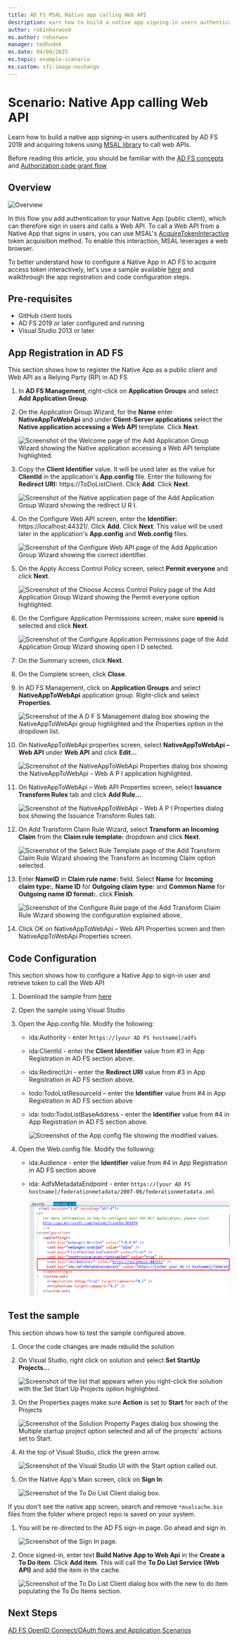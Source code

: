 ```yaml
---
title: AD FS MSAL Native app calling Web API
description: earn how to build a native app signing-in users authenticated by AD FS 2019 and acquiring tokens using MSAL library to call web APIs.
author: robinharwood
ms.author: roharwoo
manager: tedhudek
ms.date: 04/08/2025
ms.topic: example-scenario
ms.custom: sfi-image-nochange
---
```


# Scenario: Native App calling Web API
>

Learn how to build a native app signing-in users authenticated by AD FS 2019 and acquiring tokens using [MSAL library](https://github.com/AzureAD/microsoft-authentication-library-for-dotnet/wiki)  to call web APIs.

Before reading this article, you should be familiar with the [AD FS concepts](../ad-fs-openid-connect-oauth-concepts.md) and [Authorization code grant flow](../../overview/ad-fs-openid-connect-oauth-flows-scenarios.md#authorization-code-grant-flow)

## Overview

 ![Overview](media/adfs-msal-native-app-web-api/native1.png)

In this flow you add authentication to your Native App (public client), which can therefore sign in users and calls a Web API. To call a Web API from a Native App that signs in users, you can use MSAL's [AcquireTokenInteractive](/dotnet/api/microsoft.identity.client.ipublicclientapplication.acquiretokeninteractive#Microsoft_Identity_Client_IPublicClientApplication_AcquireTokenInteractive_System_Collections_Generic_IEnumerable_System_String__) token acquisition method. To enable this interaction, MSAL leverages a web browser.

To better understand how to configure a Native App in AD FS to acquire access token interactively, let's use a sample available [here](https://github.com/microsoft/adfs-sample-msal-dotnet-native-to-webapi) and walkthrough the app registration and code configuration steps.


## Pre-requisites

- GitHub client tools
- AD FS 2019 or later configured and running
- Visual Studio 2013 or later

## App Registration in AD FS
This section shows how to register the Native App as a public client and Web API as a Relying Party (RP) in AD FS

  1. In **AD FS Management**, right-click on **Application Groups** and select **Add Application Group**.

  2. On the Application Group Wizard, for the **Name** enter **NativeAppToWebApi** and under **Client-Server applications** select the **Native application accessing a Web API** template. Click **Next**.

      ![Screenshot of the Welcome page of the Add Application Group Wizard showing the Native application accessing a Web API template highlighted.](media/adfs-msal-native-app-web-api/native2.png)

  3. Copy the **Client Identifier** value. It will be used later as the value for **ClientId** in the application's **App.config** file. Enter the following for **Redirect URI:** https://ToDoListClient. Click **Add**. Click **Next**.

     ![Screenshot of the Native application page of the Add Application Group Wizard showing the redirect U R I.](media/adfs-msal-native-app-web-api/native3.png)

  4. On the Configure Web API screen, enter the **Identifier:** https://localhost:44321/. Click **Add**. Click **Next**. This value will be used later in the application's **App.config** and **Web.config** files.

     ![Screenshot of the Configure Web API page of the Add Application Group Wizard showing the correct identifier.](media/adfs-msal-native-app-web-api/native4.png)

  5. On the Apply Access Control Policy screen, select **Permit everyone** and click **Next**.

     ![Screenshot of the Choose Access Control Policy page of the Add Application Group Wizard showing the Permit everyone option highlighted.](media/adfs-msal-native-app-web-api/native5.png)

  6. On the Configure Application Permissions screen, make sure **openid** is selected and click **Next**.

     ![Screenshot of the Configure Application Permissions page of the Add Application Group Wizard showing open I D selected.](media/adfs-msal-native-app-web-api/native6.png)

  7. On the Summary screen, click **Next**.

  8. On the Complete screen, click **Close**.

  9. In AD FS Management, click on **Application Groups** and select **NativeAppToWebApi**         application group. Right-click and select **Properties**.

      ![Screenshot of the A D F S Management dialog box showing the NativeAppToWebApi group highlighted and the Properties option in the dropdown list.](media/adfs-msal-native-app-web-api/native7.png)

  10. On NativeAppToWebApi properties screen, select **NativeAppToWebApi – Web API** under **Web API** and click **Edit…**

      ![Screenshot of the NativeAppToWebApi Properties dialog box showing the NativeAppToWebApi - Web A P I application highlighted.](media/adfs-msal-native-app-web-api/native8.png)

  11. On NativeAppToWebApi – Web API Properties screen, select **Issuance Transform Rules** tab and click **Add Rule…**

      ![Screenshot of the NativeAppToWebApi - Web A P I Properties dialog box showing the Issuance Transform Rules tab.](media/adfs-msal-native-app-web-api/native9.png)

  12. On Add Transform Claim Rule Wizard, select **Transform an Incoming Claim** from the **Claim rule template:** dropdown and click **Next**.

      ![Screenshot of the Select Rule Template page of the Add Transform Claim Rule Wizard showing the Transform an Incoming Claim option selected.](media/adfs-msal-native-app-web-api/native10.png)

  13. Enter **NameID** in **Claim rule name:** field. Select **Name** for **Incoming claim type:**, **Name ID** for **Outgoing claim type:** and **Common Name** for **Outgoing name ID format:**. click **Finish**.

      ![Screenshot of the Configure Rule page of the Add Transform Claim Rule Wizard showing the configuration explained above.](media/adfs-msal-native-app-web-api/native11.png)

  14. Click OK on NativeAppToWebApi – Web API Properties screen and then NativeAppToWebApi Properties screen.

## Code Configuration
This section shows how to configure a Native App to sign-in user and retrieve token to call the Web API

1. Download the sample from [here](https://github.com/microsoft/adfs-sample-msal-dotnet-native-to-webapi)

2. Open the sample using Visual Studio

3. Open the App.config file. Modify the following:
   - ida:Authority - enter h`ttps://[your AD FS hostname]/adfs`
   - ida:ClientId - enter the **Client Identifier** value from #3 in App Registration in AD FS section above.
   - ida:RedirectUri - enter the **Redirect URI** value from #3 in App Registration in AD FS section above.
   - todo:TodoListResourceId – enter the **Identifier** value from #4 in App Registration in AD FS section above
   - ida: todo:TodoListBaseAddress - enter the **Identifier** value from #4 in App Registration in AD FS section above.

     ![Screenshot of the App config file showing the modified values.](media/adfs-msal-native-app-web-api/native12.png)

 4. Open the Web.config file. Modify the following:
    - ida:Audience - enter the **Identifier** value from #4 in App Registration in AD FS section above
    - ida: AdfsMetadataEndpoint - enter `https://[your AD FS hostname]/federationmetadata/2007-06/federationmetadata.xml`

      ![Screenshot of the web config file showing the modified values.](media/adfs-msal-native-app-web-api/native13.png)

## Test the sample
This section shows how to test the sample configured above.

  1. Once the code changes are made rebuild the solution

  2. On Visual Studio, right click on solution and select **Set StartUp Projects…**

     ![Screenshot of the list that appears when you right-click the solution with the Set Start Up Projects option highlighted.](media/adfs-msal-native-app-web-api/native14.png)

  3. On the Properties pages make sure **Action** is set to **Start** for each of the Projects

     ![Screenshot of the Solution Property Pages dialog box showing the Multiple startup project option selected and all of the projects' actions set to Start.](media/adfs-msal-native-app-web-api/native15.png)

  4. At the top of Visual Studio, click the green arrow.

     ![Screenshot of the Visual Studio UI with the Start option called out.](media/adfs-msal-native-app-web-api/native16.png)

  5. On the Native App's Main screen, click on **Sign In**.

     ![Screenshot of the To Do List Client dialog box.](media/adfs-msal-native-app-web-api/native17.png)

   If you don't see the native app screen, search and remove `*msalcache.bin` files from the folder where project repo is saved on your system.

  1. You will be re-directed to the AD FS sign-in page. Go ahead and sign in.

      ![Screenshot of the Sign In page.](media/adfs-msal-native-app-web-api/native18.png)

  2. Once signed-in, enter text **Build Native App to Web Api** in the **Create a To Do item**. Click **Add item**.  This will call the **To Do List Service (Web API)** and add the item in the cache.

       ![Screenshot of the To Do List Client dialog box with the new to do item populating the To Do Items section.](media/adfs-msal-native-app-web-api/native19.png)

## Next Steps
[AD FS OpenID Connect/OAuth flows and Application Scenarios](../../overview/ad-fs-openid-connect-oauth-flows-scenarios.md)
